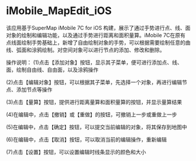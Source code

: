iMobile_MapEdit_iOS
===================

该应用基于SuperMap iMobile 7C for iOS 构建，展示了通过手势进行点、线、面对象的绘制和编辑功能，以及通过手势进行距离和面积量算。iMobile 7C在原有点线面绘制手势基础上，新增了自由绘制对象的手势，可以根据需要绘制任意的曲线、弧面和涂鸦绘制。对空间对象可以进行节点的添加、修改和删除。

操作说明： (1)点击【添加对象】按钮，显示其子菜单，便可进行添加点、线、面，绘制自由线、自由面，以及涂鸦操作

(2)点击【编辑对象】按钮，可以根据其子菜单，先选择一个对象，再进行编辑节点、添加节点等操作

(3)点击【量算】按钮，提供进行距离量算和面积量算的按钮，并显示量算结果

(4)在编辑中，点击【撤销】或【重做】的按钮，可撤销上一步或重做上一步

(5)在编辑中，点击【确定】按钮，可以提交当前编辑的对象，将其保存到地图中

(6)在编辑中，点击【取消】按钮，可以取消当前的编辑操作，重新编辑

(7)点击【设置】按钮，可以设置编辑时线条显示的颜色和大小
